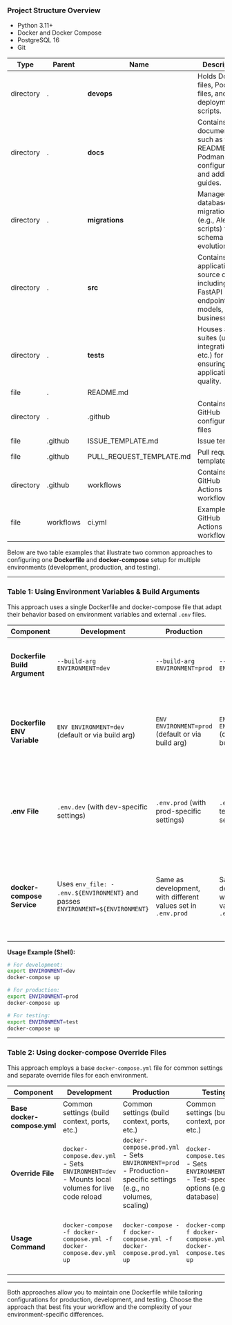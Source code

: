 
### Project Structure Overview

- Python 3.11+
- Docker and Docker Compose
- PostgreSQL 16
- Git

| Type      | Parent  | Name                        | Description                                            |
| --------- | ------- | --------------------------- | ------------------------------------------------------ |
| directory | .       | **devops**                | Holds Docker files, Podman files, and deployment scripts. |
| directory | .       | **docs**                  | Contains documentation such as the README, Podman configurations, and additional guides. |
| directory | .       | **migrations**            | Manages database migrations (e.g., Alembic scripts) for schema evolution. |
| directory | .       | **src**                   | Contains the application source code, including FastAPI endpoints, models, and business logic. |
| directory | .       | **tests**                 | Houses all test suites (unit, integration, etc.) for ensuring application quality. |
| file      | .       | README.md                 |                                                        |
| directory | .       | .github                   | Contains GitHub configuration files                    |
| file      | .github | ISSUE_TEMPLATE.md         | Issue template                                         |
| file      | .github | PULL_REQUEST_TEMPLATE.md  | Pull request template                                  |
| directory | .github | workflows                 | Contains GitHub Actions workflow files                 |
| file      | workflows | ci.yml                    | Example GitHub Actions workflow                        |


Below are two table examples that illustrate two common approaches to configuring one **Dockerfile** and **docker-compose** setup for multiple environments (development, production, and testing).

---

### **Table 1: Using Environment Variables & Build Arguments**

This approach uses a single Dockerfile and docker-compose file that adapt their behavior based on environment variables and external `.env` files.

| Component                  | Development                                 | Production                                  | Testing                                   | Description                                                                                                 |
| -------------------------- | ------------------------------------------- | ------------------------------------------- | ----------------------------------------- | ----------------------------------------------------------------------------------------------------------- |
| **Dockerfile Build Argument** | `--build-arg ENVIRONMENT=dev`              | `--build-arg ENVIRONMENT=prod`              | `--build-arg ENVIRONMENT=test`             | Passes an environment identifier into the Docker build process.                                           |
| **Dockerfile ENV Variable**   | `ENV ENVIRONMENT=dev` (default or via build arg) | `ENV ENVIRONMENT=prod` (default or via build arg) | `ENV ENVIRONMENT=test` (default or via build arg) | The Dockerfile can adjust behavior (e.g., install dev tools) based on the `ENVIRONMENT` value.              |
| **.env File**                | `.env.dev` (with dev-specific settings)     | `.env.prod` (with prod-specific settings)   | `.env.test` (with test-specific settings)    | Each file contains environment-specific configuration that docker-compose loads at runtime.                 |
| **docker-compose Service**   | Uses `env_file: - .env.${ENVIRONMENT}` and passes `ENVIRONMENT=${ENVIRONMENT}` | Same as development, with different values set in `.env.prod` | Same as development, with different values set in `.env.test` | The service configuration uses the external environment variable (set prior to launching) to select settings. |

**Usage Example (Shell):**

```bash
# For development:
export ENVIRONMENT=dev
docker-compose up

# For production:
export ENVIRONMENT=prod
docker-compose up

# For testing:
export ENVIRONMENT=test
docker-compose up
```

---

### **Table 2: Using docker-compose Override Files**

This approach employs a base `docker-compose.yml` file for common settings and separate override files for each environment.

| Component                     | Development                             | Production                              | Testing                                 | Description                                                                                           |
| ----------------------------- | --------------------------------------- | --------------------------------------- | --------------------------------------- | ----------------------------------------------------------------------------------------------------- |
| **Base docker-compose.yml**       | Common settings (build context, ports, etc.)   | Common settings (build context, ports, etc.)   | Common settings (build context, ports, etc.)   | Shared configuration for all environments.                                                         |
| **Override File**             | `docker-compose.dev.yml`<br>- Sets `ENVIRONMENT=dev`<br>- Mounts local volumes for live code reload | `docker-compose.prod.yml`<br>- Sets `ENVIRONMENT=prod`<br>- Production-specific settings (e.g., no volumes, scaling) | `docker-compose.test.yml`<br>- Sets `ENVIRONMENT=test`<br>- Test-specific options (e.g., test database) | Environment-specific overrides that adjust or extend the base configuration.                          |
| **Usage Command**             | `docker-compose -f docker-compose.yml -f docker-compose.dev.yml up` | `docker-compose -f docker-compose.yml -f docker-compose.prod.yml up` | `docker-compose -f docker-compose.yml -f docker-compose.test.yml up` | Specify the base and the appropriate override file when running docker-compose.                      |

---

Both approaches allow you to maintain one Dockerfile while tailoring configurations for production, development, and testing. Choose the approach that best fits your workflow and the complexity of your environment-specific differences.